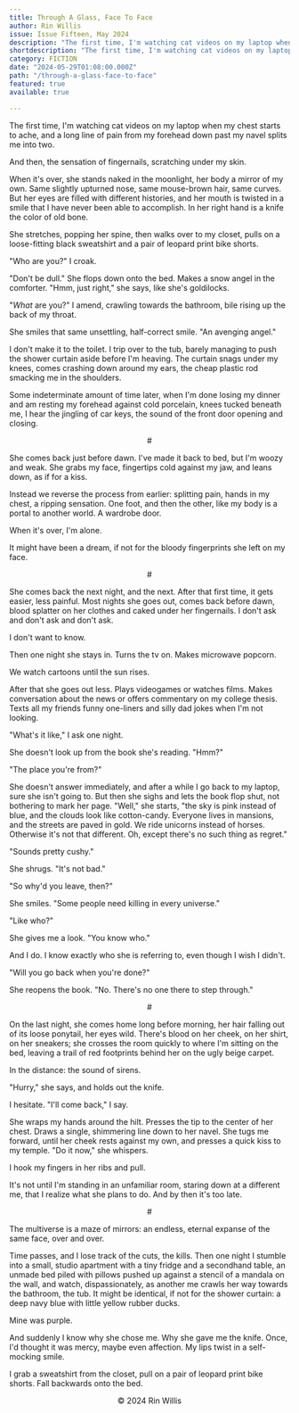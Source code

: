 ```yaml
---
title: Through A Glass, Face To Face
author: Rin Willis
issue: Issue Fifteen, May 2024
description: "The first time, I'm watching cat videos on my laptop when my chest starts to ache, and a long line of pain from my forehead down past my navel splits me into two. <p>And then, the sensation of fingernails, scratching under my skin. </p><p>When it's over, she stands naked in the moonlight, her body a mirror of my own. Same slightly upturned nose, same mouse-brown hair, same curves. But her eyes are filled with different histories, and her mouth is twisted in a smile that I have never been able to accomplish. In her right hand is a knife the color of old bone. </p><p>She stretches, popping her spine, then walks over to my closet, pulls on a loose-fitting black sweatshirt and a pair of leopard print bike shorts.</p>" 
shortdescription: "The first time, I'm watching cat videos on my laptop when my chest starts to ache, and a long line of pain from my forehead down past my navel splits me into two. <p>And then, the sensation of fingernails, scratching under my skin. </p><p>When it's over, she stands naked in the moonlight, her body a mirror of my own. Same slightly upturned nose, same mouse-brown hair, same curves. But her eyes are filled with different histories, and her mouth is twisted in a smile that I have never been able to accomplish. In her right hand is a knife the color of old bone.</p>"
category: FICTION
date: "2024-05-29T01:08:00.000Z"
path: "/through-a-glass-face-to-face"
featured: true
available: true

---
```


The first time, I'm watching cat videos on my laptop when my chest
starts to ache, and a long line of pain from my forehead down past my
navel splits me into two.

And then, the sensation of fingernails, scratching under my skin.

When it's over, she stands naked in the moonlight, her body a mirror of
my own. Same slightly upturned nose, same mouse-brown hair, same curves.
But her eyes are filled with different histories, and her mouth is
twisted in a smile that I have never been able to accomplish. In her
right hand is a knife the color of old bone.

She stretches, popping her spine, then walks over to my closet, pulls on
a loose-fitting black sweatshirt and a pair of leopard print bike
shorts.

"Who are you?" I croak.

"Don't be dull." She flops down onto the bed. Makes a snow angel in the
comforter. "Hmm, just right," she says, like she's goldilocks.

"*What* are you?" I amend, crawling towards the bathroom, bile rising up
the back of my throat.

She smiles that same unsettling, half-correct smile. "An avenging
angel."

I don't make it to the toilet. I trip over to the tub, barely managing
to push the shower curtain aside before I'm heaving. The curtain snags
under my knees, comes crashing down around my ears, the cheap plastic
rod smacking me in the shoulders.

Some indeterminate amount of time later, when I'm done losing my dinner
and am resting my forehead against cold porcelain, knees tucked beneath
me, I hear the jingling of car keys, the sound of the front door opening
and closing.

<p style="text-align: center;">#</p>

She comes back just before dawn. I've made it back to bed, but I'm woozy
and weak. She grabs my face, fingertips cold against my jaw, and leans
down, as if for a kiss.

Instead we reverse the process from earlier: splitting pain, hands in my
chest, a ripping sensation. One foot, and then the other, like my body
is a portal to another world. A wardrobe door.

When it's over, I'm alone.

It might have been a dream, if not for the bloody fingerprints she left
on my face.

<p style="text-align: center;">#</p>

She comes back the next night, and the next. After that first time, it
gets easier, less painful. Most nights she goes out, comes back before
dawn, blood splatter on her clothes and caked under her fingernails. I
don't ask and don't ask and don't ask.

I don't want to know.

Then one night she stays in. Turns the tv on. Makes microwave popcorn.

We watch cartoons until the sun rises.

After that she goes out less. Plays videogames or watches films. Makes
conversation about the news or offers commentary on my college thesis.
Texts all my friends funny one-liners and silly dad jokes when I'm not
looking.

"What's it like," I ask one night.

She doesn't look up from the book she's reading. "Hmm?"

"The place you\'re from?"

She doesn't answer immediately, and after a while I go back to my
laptop, sure she isn't going to. But then she sighs and lets the book
flop shut, not bothering to mark her page. "Well," she starts, "the sky
is pink instead of blue, and the clouds look like cotton-candy. Everyone
lives in mansions, and the streets are paved in gold. We ride unicorns
instead of horses. Otherwise it's not that different. Oh, except there's
no such thing as regret."

"Sounds pretty cushy."

She shrugs. "It's not bad."

"So why'd you leave, then?"

She smiles. "Some people need killing in every universe."

"Like who?"

She gives me a look. "You know who."

And I do. I know exactly who she is referring to, even though I wish I
didn't.

"Will you go back when you're done?"

She reopens the book. "No. There's no one there to step through."

<p style="text-align: center;">#</p>

On the last night, she comes home long before morning, her hair falling
out of its loose ponytail, her eyes wild. There's blood on her cheek, on
her shirt, on her sneakers; she crosses the room quickly to where I'm
sitting on the bed, leaving a trail of red footprints behind her on the
ugly beige carpet.

In the distance: the sound of sirens.

"Hurry," she says, and holds out the knife.

I hesitate. "I'll come back," I say.

She wraps my hands around the hilt. Presses the tip to the center of her
chest. Draws a single, shimmering line down to her navel. She tugs me
forward, until her cheek rests against my own, and presses a quick kiss
to my temple. "Do it now," she whispers.

I hook my fingers in her ribs and pull.

It's not until I'm standing in an unfamiliar room, staring down at a
different me, that I realize what she plans to do. And by then it's too
late.

<p style="text-align: center;">#</p>

The multiverse is a maze of mirrors: an endless, eternal expanse of the
same face, over and over.

Time passes, and I lose track of the cuts, the kills. Then one night I
stumble into a small, studio apartment with a tiny fridge and a
secondhand table, an unmade bed piled with pillows pushed up against a
stencil of a mandala on the wall, and watch, dispassionately, as another
me crawls her way towards the bathroom, the tub. It might be identical,
if not for the shower curtain: a deep navy blue with little yellow
rubber ducks.

Mine was purple.

And suddenly I know why she chose me. Why she gave me the knife. Once,
I'd thought it was mercy, maybe even affection. My lips twist in a
self-mocking smile.

I grab a sweatshirt from the closet, pull on a pair of leopard print
bike shorts. Fall backwards onto the bed.


<p style="text-align: center;">© 2024 Rin Willis </p>


